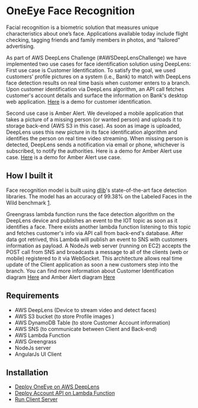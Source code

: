 # OneEye Face Recognition

Facial recognition is a biometric solution that measures unique characteristics about one’s face. Applications available today include flight checking, tagging friends and family members in photos, and “tailored” advertising.

As part of AWS DeepLens Challenge (#AWSDeepLensChallenge) we have implemented two use cases for face identification solution using DeepLens: First use case is Customer Identification. To satisfy the goal, we used customers’ profile pictures on a system (i.e., Bank) to match with DeepLens face detection results on real time basis when customer enters to a branch. Upon customer identification via DeepLens algorithm, an API call fetches customer's account details and surface the information on Bank's desktop web application. [Here](https://youtu.be/4WFmJTUzjTI) is a demo for customer identification.

Second use case is Amber Alert. We developed a mobile application that takes a picture of a missing person (or wanted person) and uploads it to storage back-end (AWS S3 in this case). As soon as image is uploaded, DeepLens uses this new picture in its face identification algorithm and identifies the person on real time video streaming. When missing person is detected, DeepLens sends a notification via email or phone, whichever is subscribed, to notify the authorities. Here is a demo for Amber Alert use case. [Here](https://youtu.be/zMAzF-suGXY) is a demo for Amber Alert use case.

## How I built it

Face recognition model is built using [dlib](http://dlib.net/)'s state-of-the-art face detection libraries. The model has an accuracy of 99.38% on the Labeled Faces in the Wild benchmark [1](https://github.com/ageitgey/face_recognition). 

Greengrass lambda function runs the face detection algorithm on the DeepLens device and publishes an event to the IOT topic as soon as it identifies a face. There exists another lambda function listening to this topic and fetches customer's info via API call from back-end's database. After data got retrived, this Lambda will publish an event to SNS with customers information as payload. A NodeJs web server (running on EC2) accepts the POST call from SNS and broadcasts a message to all of the clients (web or mobile) registered to it via WebSocket. This architecture allows real time update of the Client application as soon a new customers step into the branch. You can find more information about Customer Identification diagram [Here](https://github.com/medcv/OneEyeFaceDetection/blob/master/deeplensFaceDetection/diagrams/CustomerIdentification.jpg) and Amber Alert diagram [Here](https://github.com/medcv/OneEyeFaceDetection/blob/master/deeplensFaceDetection/diagrams/AmberAlert.jpg)

## Requirements
- AWS DeepLens (Device to stream video and detect faces)
- AWS S3 bucket (to store Profile images )
- AWS DynamoDB Table (to store Customer Account information)
- AWS SNS (to communicate between Client and Back-end)
- AWS Lambda Function
- AWS Greengrass
- NodeJs server
- AngularJs UI Client
 
## Installation

- [Deploy OneEye on AWS DeepLens](https://github.com/medcv/OneEyeFaceDetection/tree/master/deeplensFaceDetection)
- [Deploy Account API on Lambda Function](https://github.com/medcv/OneEyeFaceDetection/tree/master/oneEyeAccountDetection)
- [Run Client Server](https://github.com/medcv/OneEyeFaceDetection/tree/master/oneEyeServer)
